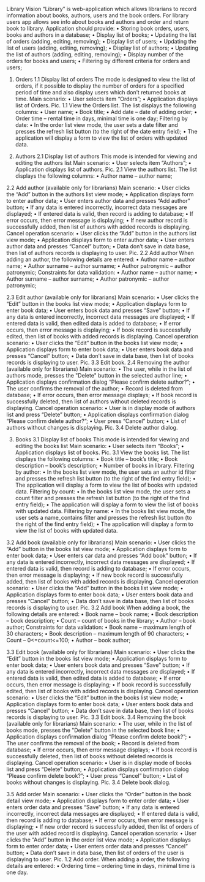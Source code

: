 Library
Vision
“Library” is web-application which allows librarians to record information about books, authors, users and the book
orders. For library users app allows see info about books and authors and order and return book to library.
Application should provide:
• Storing book orders, users, books and authors in a database;
• Display list of books;
• Updating the list of orders (adding, editing, removing);
• Display list of users;
• Updating the list of users (adding, editing, removing);
• Display list of authors;
• Updating the list of authors (adding, editing, removing);
• Display number of the orders for books and users;
• Filtering by different criteria for orders and users;
1. Orders
1.1 Display list of orders
The mode is designed to view the list of orders, if it possible to display the number of orders for a specified
period of time and also display users which don’t returned books at time.
Main scenario:
• User selects item “Orders”;
• Application displays list of Orders.
Pic. 1.1 View the Orders list.
The list displays the following columns:
• User name;
• Book title;
• Add date – date of adding order;
• Order time – rental time in days, minimal time is one day;
Filtering by date:
• In the order list view mode, the user sets a date filter and presses the refresh list button (to the
right of the date entry field);
• The application will display a form to view the list of orders with updated data.




2. Authors
2.1 Display list of authors
This mode is intended for viewing and editing the authors list
Main scenario:
• User selects item “Authors”;
• Application displays list of authors.
Pic. 2.1 View the authors list.
The list displays the following columns:
• Author name – author name;

2.2 Add author  (available only for librarians)
Main scenario:
• User clicks the “Add” button in the authors list view mode;
• Application displays form to enter author data;
• User enters author data and presses “Add author” button;
• If any data is entered incorrectly, incorrect data messages are displayed;
• If entered data is valid, then record is adding to database;
• If error occurs, then error message is displaying;
• If new author record is successfully added, then list of authors with added records is displaying.
Cancel operation scenario:
• User clicks the “Add” button in the authors list view mode;
• Application displays form to enter author data;
• User enters author data and presses “Cancel” button;
• Data don’t save in data base, then list of authors records is displaying to user.
Pic. 2.2 Add author
When adding an author, the following details are entered:
• Author name – author name;
• Author surname – author surname;
• Author patronymic – author patronymic;
Constraints for data validation:
• Author name – author name;
• Author surname – author surname;
• Author patronymic – author patronymic;

2.3 Edit author  (available only for librarians)
Main scenario:
• User clicks the “Edit” button in the books list view mode;
• Application displays form to enter book data;
• User enters book data and presses “Save” button;
• If any data is entered incorrectly, incorrect data messages are displayed;
• If entered data is valid, then edited data is added to database;
• If error occurs, then error message is displaying;
• If book record is successfully edited, then list of books with added records is displaying.
Cancel operation scenario:
• User clicks the “Edit” button in the books list view mode;
• Application displays form to enter book data;
• User enters book data and presses “Cancel” button;
• Data don’t save in data base, then list of books records is displaying to user.
Pic. 3.3 Edit book.
2.4 Removing the author (available only for librarians)
Main scenario:
• The user, while in the list of authors mode, presses the "Delete" button in the selected author line;
• Application displays confirmation dialog “Please confirm delete author?”;
• The user confirms the removal of the author;
• Record is deleted from database;
• If error occurs, then error message displays;
• If book record is successfully deleted, then list of authors without deleted records is displaying.
Cancel operation scenario:
• User is in display mode of authors list and press “Delete” button;
• Application displays confirmation dialog “Please confirm delete author?”;
• User press “Cancel” button;
• List of authors without changes is displaying.
Pic. 3.4 Delete author dialog.





3. Books
3.1 Display list of books
This mode is intended for viewing and editing the books list
Main scenario:
• User selects item “Books”;
• Application displays list of books.
Pic. 3.1 View the books list.
The list displays the following columns:
• Book title – book’s title;
• Book description – book’s description;
• Number of books in library.
Filtering by author:
• In the books list view mode, the user sets an author id  filter and presses the refresh list button (to the
right of the find entry field);
• The application will display a form to view the list of books with updated data.
Filtering by count:
• In the books list view mode, the user sets a count  filter and presses the refresh list button (to the
right of the find entry field);
• The application will display a form to view the list of books with updated data.
Filtering by name:
• In the books list view mode, the user sets a name_contains
filter and presses the refresh list button (to the right of the find entry field);
• The application will display a form to view the list of books with updated data.

3.2 Add book (available only for librarians)
Main scenario:
• User clicks the “Add” button in the books list view mode;
• Application displays form to enter book data;
• User enters car data and presses “Add book” button;
• If any data is entered incorrectly, incorrect data messages are displayed;
• If entered data is valid, then record is adding to database;
• If error occurs, then error message is displaying;
• If new book record is successfully added, then list of books with added records is displaying.
Cancel operation scenario:
• User clicks the “Add” button in the books list view mode;
• Application displays form to enter book data;
• User enters book data and presses “Cancel” button;
• Data don’t save in data base, then list of books records is displaying to user.
Pic. 3.2 Add book
When adding a book, the following details are entered:
• Book name – book name;
• Book description – book description;
• Count  – count of books in the library;
• Author  – book author;
Constraints for data validation:
• Book name – maximum length of 30 characters;
• Book description – maximum length of 90 characters;
• Count  – 0<=count<=100;
• Author  – book author;

3.3 Edit book (available only for librarians)
Main scenario:
• User clicks the “Edit” button in the books list view mode;
• Application displays form to enter book data;
• User enters book data and presses “Save” button;
• If any data is entered incorrectly, incorrect data messages are displayed;
• If entered data is valid, then edited data is added to database;
• If error occurs, then error message is displaying;
• If book record is successfully edited, then list of books with added records is displaying.
Cancel operation scenario:
• User clicks the “Edit” button in the books list view mode;
• Application displays form to enter book data;
• User enters book data and presses “Cancel” button;
• Data don’t save in data base, then list of books records is displaying to user.
Pic. 3.3 Edit book.
3.4 Removing the book (available only for librarians)
Main scenario:
• The user, while in the list of books mode, presses the "Delete" button in the selected book line;
• Application displays confirmation dialog “Please confirm delete book?”;
• The user confirms the removal of the book;
• Record is deleted from database;
• If error occurs, then error message displays;
• If book record is successfully deleted, then list of books without deleted records is displaying.
Cancel operation scenario:
• User is in display mode of books list and press “Delete” button;
• Application displays confirmation dialog “Please confirm delete book?”;
• User press “Cancel” button;
• List of books without changes is displaying.
Pic. 3.4 Delete book dialog.

3.5 Add order
Main scenario:
• User clicks the “Order” button in the book detail view mode;
• Application displays form to enter order data;
• User enters order data and presses “Save” button;
• If any data is entered incorrectly, incorrect data messages are displayed;
• If entered data is valid, then record is adding to database;
• If error occurs, then error message is displaying;
• If new order record is successfully added, then list of orders of the user with added record is displaying.
Cancel operation scenario:
• User clicks the “Add” button in the order list view mode;
• Application displays form to enter order data;
• User enters order data and presses “Cancel” button;
• Data don’t save in data base, then list of orders of the user is displaying to user.
Pic. 1.2 Add order.
When adding a order, the following details are entered:
• Ordering time – ordering time in days, minimal time is one day.
